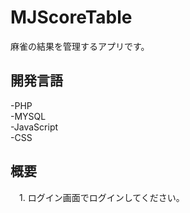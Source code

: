 # MJScoreTable
麻雀の結果を管理するアプリです。

## 開発言語
 -PHP  
 -MYSQL  
 -JavaScript  
 -CSS  

## 概要
　1. ログイン画面でログインしてください。
　
